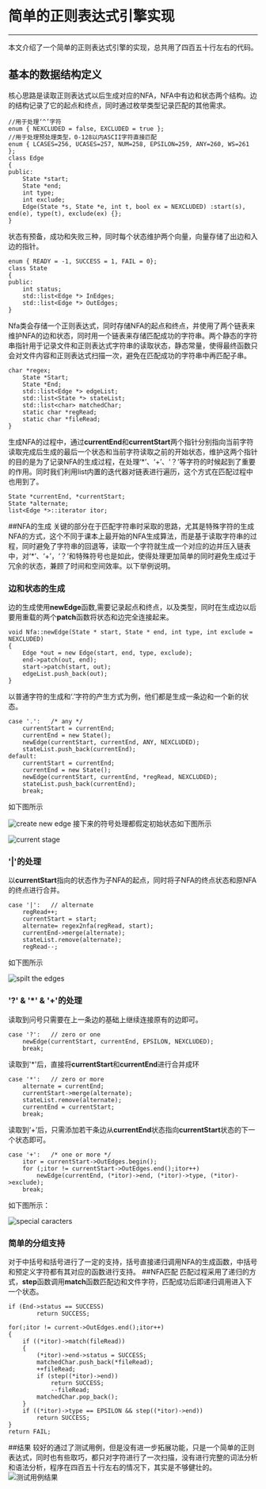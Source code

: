 ﻿# 简单的正则表达式引擎实现

---
本文介绍了一个简单的正则表达式引擎的实现，总共用了四百五十行左右的代码。
## 基本的数据结构定义
核心思路是读取正则表达式以后生成对应的NFA，NFA中有边和状态两个结构。边的结构记录了它的起点和终点，同时通过枚举类型记录匹配的其他需求。
```
//用于处理‘^’字符
enum { NEXCLUDED = false, EXCLUDED = true }; 
//用于处理预处理类型，0-128以内ASCII字符直接匹配
enum { LCASES=256, UCASES=257, NUM=258, EPSILON=259, ANY=260, WS=261 };
class Edge
{
public:
	State *start;
	State *end;
	int type;
	int exclude;
    Edge(State *s, State *e, int t, bool ex = NEXCLUDED) :start(s), end(e), type(t), exclude(ex) {};
}
```
状态有预备，成功和失败三种，同时每个状态维护两个向量，向量存储了出边和入边的指针。
```
enum { READY = -1, SUCCESS = 1, FAIL = 0};
class State
{
public:
	int status;
	std::list<Edge *> InEdges;
	std::list<Edge *> OutEdges;
}
```
Nfa类会存储一个正则表达式，同时存储NFA的起点和终点，并使用了两个链表来维护NFA的边和状态，同时用一个链表来存储匹配成功的字符串。两个静态的字符串指针用于记录文件和正则表达式字符串的读取状态，静态常量，使得最终函数只会对文件内容和正则表达式扫描一次，避免在匹配成功的字符串中再匹配子串。
```
char *regex;
	State *Start;
	State *End;
	std::list<Edge *> edgeList;
	std::list<State *> stateList;
	std::list<char> matchedChar;
	static char *regRead;
	static char *fileRead;
}
```
生成NFA的过程中，通过**currentEnd**和**currentStart**两个指针分别指向当前字符读取完成后生成的最后一个状态和当前字符读取之前的开始状态，维护这两个指针的目的是为了记录NFA的生成过程，在处理‘*’、‘+’、‘？’等字符的时候起到了重要的作用。同时我们利用list内置的迭代器对链表进行遍历，这个方式在匹配过程中也用到了。
```
State *currentEnd, *currentStart;
State *alternate;
list<Edge *>::iterator itor;
```
##NFA的生成
关键的部分在于匹配字符串时采取的思路，尤其是特殊字符的生成NFA的方式，这个不同于课本上最开始的NFA生成算法，而是基于读取字符串的过程，同时避免了字符串的回退等，读取一个字符就生成一个对应的边并压入链表中，对‘*’、‘+’，‘？’和特殊符号也是如此，使得处理更加简单的同时避免生成过于冗余的状态，兼顾了时间和空间效率。以下举例说明。
### 边和状态的生成
边的生成使用**newEdge**函数,需要记录起点和终点，以及类型，同时在生成边以后要用重载的两个**patch**函数将状态和边完全连接起来。
```
void Nfa::newEdge(State * start, State * end, int type, int exclude = NEXCLUDED)
{
	Edge *out = new Edge(start, end, type, exclude);
	end->patch(out, end);
	start->patch(start, out);
	edgeList.push_back(out);
}
```
以普通字符的生成和‘.’字符的产生方式为例，他们都是生成一条边和一个新的状态。
```
case '.':	/* any */
	currentStart = currentEnd;
	currentEnd = new State();
	newEdge(currentStart, currentEnd, ANY, NEXCLUDED);		
	stateList.push_back(currentEnd);
default:
	currentStart = currentEnd;
	currentEnd = new State();
	newEdge(currentStart, currentEnd, *regRead, NEXCLUDED);
	stateList.push_back(currentEnd);
	break;
```
如下图所示

![create new edge][1]
接下来的符号处理都假定初始状态如下图所示

![current stage][2]
### '|'的处理
以**currentStart**指向的状态作为子NFA的起点，同时将子NFA的终点状态和原NFA的终点进行合并。
```
case '|':	// alternate 
	regRead++;
	currentStart = start;
	alternate= regex2nfa(regRead, start);
	currentEnd->merge(alternate);
	stateList.remove(alternate);
	regRead--;
```
如下图所示

![spilt the edges][3]
### '?' & '*' & '+'的处理
读取到问号只需要在上一条边的基础上继续连接原有的边即可。
```
case '?':	// zero or one 
	newEdge(currentStart, currentEnd, EPSILON, NEXCLUDED);
	break;
```
读取到'*'后，直接将**currentStart**和**currentEnd**进行合并成环
```
case '*':	// zero or more 
	alternate = currentEnd;
	currentStart->merge(alternate);
	stateList.remove(alternate);
	currentEnd = currentStart;
	break;
```
读取到‘+’后，只需添加若干条边从**currentEnd**状态指向**currentStart**状态的下一个状态即可。
```
case '+':	/* one or more */
	itor = currentStart->OutEdges.begin();
	for (;itor != currentStart->OutEdges.end();itor++)
		newEdge(currentEnd, (*itor)->end, (*itor)->type, (*itor)->exclude);
	break;
```
如下图所示：

![special caracters][4]

### 简单的分组支持
对于中括号和括号进行了一定的支持，括号直接递归调用NFA的生成函数，中括号和预定义字符都有其对应的函数进行支持。
##NFA匹配
匹配过程采用了递归的方式，**step**函数调用**match**函数匹配边和文件字符，匹配成功后即递归调用进入下一个状态。
```
if (End->status == SUCCESS) 
		return SUCCESS;

for(;itor != current->OutEdges.end();itor++)
{	
	if ((*itor)->match(fileRead))
	{
		(*itor)->end->status = SUCCESS;
		matchedChar.push_back(*fileRead);
		++fileRead;
		if (step((*itor)->end))
			return SUCCESS;
			--fileRead;
		matchedChar.pop_back();
	}
	if ((*itor)->type == EPSILON && step((*itor)->end))
		return SUCCESS;
}
return FAIL;
```
##结果
较好的通过了测试用例，但是没有进一步拓展功能，只是一个简单的正则表达式，同时也有些取巧，都只对字符进行了一次扫描，没有进行完整的词法分析和语法分析，程序在四百五十行左右的情况下，其实是不够健壮的。
![测试用例结果][5]


  [1]: http://static.zybuluo.com/Wayne-Z/fxqdgtitghmmsgvc45t3el8y/reg1.PNG
  [2]: http://static.zybuluo.com/Wayne-Z/pbhuy4zdee9ihpu8bqotvibr/reg3.PNG
  [3]: http://static.zybuluo.com/Wayne-Z/3jlz7sp5bfrt04761wmvc1nz/reg2.PNG
  [4]: http://static.zybuluo.com/Wayne-Z/ypborzvmt4ujqaeu7ttddnqh/reg4.PNG
  [5]: http://static.zybuluo.com/Wayne-Z/hi8zq62xg1brvxbl2pxjecs2/reg.PNG